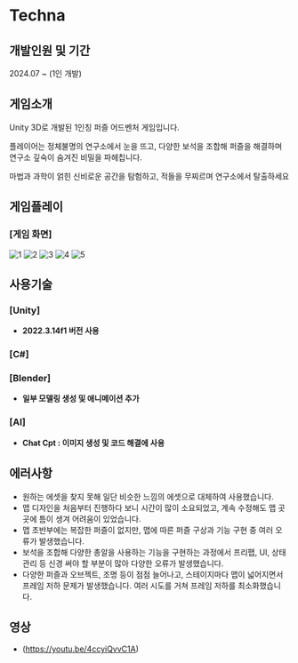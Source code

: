 # Techna

## 개발인원 및 기간
2024.07 ~ (1인 개발)

## 게임소개
Unity 3D로 개발된 1인칭 퍼즐 어드벤처 게임입니다. 

플레이어는 정체불명의 연구소에서 눈을 뜨고, 다양한 보석을 조합해 퍼즐을 해결하며 연구소 깊숙이 숨겨진 비밀을 파헤칩니다. 

마법과 과학이 얽힌 신비로운 공간을 탐험하고, 적들을 무찌르며 연구소에서 탈출하세요

## 게임플레이
### [게임 화면]
![1](https://github.com/user-attachments/assets/edb18061-ae61-49f9-96f6-86565b06e3da)
![2](https://github.com/user-attachments/assets/3ff17ef2-c533-4aa4-ba54-4e4ef455c15b)
![3](https://github.com/user-attachments/assets/c6ef27fb-7c0a-4a1e-a31b-3a7882be58d9)
![4](https://github.com/user-attachments/assets/21ef0b2a-f78a-4c9f-b855-e116c7c85b71)
![5](https://github.com/user-attachments/assets/3a8af48d-fecc-47f7-adfc-4a9e74ebeac8)
  
## 사용기술
### [Unity]
* **2022.3.14f1 버전 사용**
### [C#]
### [Blender]
* **일부 모델링 생성 및 애니메이션 추가**
### [AI]
* **Chat Cpt : 이미지 생성 및 코드 해결에 사용**

## 에러사항
* 원하는 에셋을 찾지 못해 일단 비슷한 느낌의 에셋으로 대체하여 사용했습니다.
* 맵 디자인을 처음부터 진행하다 보니 시간이 많이 소요되었고, 계속 수정해도 맵 곳곳에 틈이 생겨 어려움이 있었습니다.
* 맵 초반부에는 복잡한 퍼즐이 없지만, 맵에 따른 퍼즐 구상과 기능 구현 중 여러 오류가 발생했습니다.
* 보석을 조합해 다양한 총알을 사용하는 기능을 구현하는 과정에서 프리팹, UI, 상태 관리 등 신경 써야 할 부분이 많아 다양한 오류가 발생했습니다.
* 다양한 퍼즐과 오브젝트, 조명 등이 점점 늘어나고, 스테이지마다 맵이 넓어지면서 프레임 저하 문제가 발생했습니다. 여러 시도를 거쳐 프레임 저하를 최소화했습니다.

## 영상
* (https://youtu.be/4ccyiQvvC1A)
